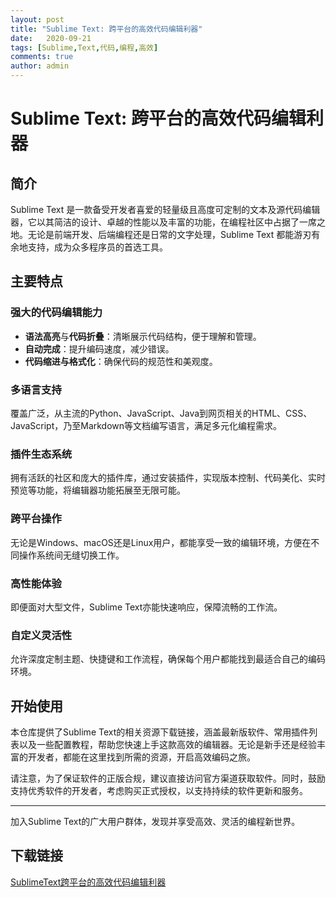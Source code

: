```yaml
---
layout: post
title: "Sublime Text: 跨平台的高效代码编辑利器"
date:   2020-09-21
tags: [Sublime,Text,代码,编程,高效]
comments: true
author: admin
---
```

# Sublime Text: 跨平台的高效代码编辑利器

## 简介

Sublime Text 是一款备受开发者喜爱的轻量级且高度可定制的文本及源代码编辑器，它以其简洁的设计、卓越的性能以及丰富的功能，在编程社区中占据了一席之地。无论是前端开发、后端编程还是日常的文字处理，Sublime Text 都能游刃有余地支持，成为众多程序员的首选工具。

## 主要特点

### 强大的代码编辑能力
- **语法高亮**与**代码折叠**：清晰展示代码结构，便于理解和管理。
- **自动完成**：提升编码速度，减少错误。
- **代码缩进与格式化**：确保代码的规范性和美观度。

### 多语言支持
覆盖广泛，从主流的Python、JavaScript、Java到网页相关的HTML、CSS、JavaScript，乃至Markdown等文档编写语言，满足多元化编程需求。

### 插件生态系统
拥有活跃的社区和庞大的插件库，通过安装插件，实现版本控制、代码美化、实时预览等功能，将编辑器功能拓展至无限可能。

### 跨平台操作
无论是Windows、macOS还是Linux用户，都能享受一致的编辑环境，方便在不同操作系统间无缝切换工作。

### 高性能体验
即便面对大型文件，Sublime Text亦能快速响应，保障流畅的工作流。

### 自定义灵活性
允许深度定制主题、快捷键和工作流程，确保每个用户都能找到最适合自己的编码环境。

## 开始使用
本仓库提供了Sublime Text的相关资源下载链接，涵盖最新版软件、常用插件列表以及一些配置教程，帮助您快速上手这款高效的编辑器。无论是新手还是经验丰富的开发者，都能在这里找到所需的资源，开启高效编码之旅。

请注意，为了保证软件的正版合规，建议直接访问官方渠道获取软件。同时，鼓励支持优秀软件的开发者，考虑购买正式授权，以支持持续的软件更新和服务。

---

加入Sublime Text的广大用户群体，发现并享受高效、灵活的编程新世界。

## 下载链接

[SublimeText跨平台的高效代码编辑利器](https://pan.quark.cn/s/840b59c3a7e7)